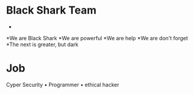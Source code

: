 # Black Shark Team
*
*We are Black Shark
*We are powerful
*We are help
*We are don't forget
*The next is greater, but dark

# Job

Cyper Security  •  Programmer  •  ethical hacker



